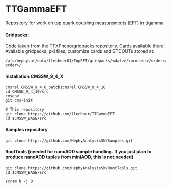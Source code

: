 # TTGammaEFT
Repository for work on top quark coupling measurements (EFT) in ttgamma

#### Gridpacks:  
  
Code taken from the TTXPheno/gridpacks repository. Cards available there!  
Available gridpacks, pkl files, customize cards and STDOUTs stored at:  
```  
/afs/hephy.at/data/llechner01/TopEFT/gridpacks/<date>/<process>/order<poly order>/  
```  

#### Installation CMSSW_9_4_X

```
cmsrel CMSSW_9_4_6_patch1cmsrel CMSSW_9_4_10
cd CMSSW_9_4_10/src
cmsenv
git cms-init

# This repository
git clone https://github.com/llechner/TTGammaEFT
cd $CMSSW_BASE/src
```

#### Samples repository

```
git clone https://github.com/HephyAnalysisSW/Samples.git
```

#### RootTools (needed for nanoAOD sample handling. If you just plan to produce nanoAOD tuples from miniAOD, this is not needed)

```
git clone https://github.com/HephyAnalysisSW/RootTools.git
cd $CMSSW_BASE/src

scram b -j 8
```
